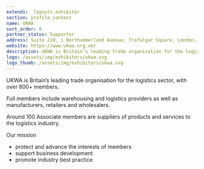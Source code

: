 ```yaml
---
extends: _layouts.exhibitor
section: profile_content
name: UKWA
sort_order: 6
partner_status: Supporter
address: Suite 210, 1 Northumberland Avenue, Trafalgar Square, London, WC2N 5BW
website: https://www.ukwa.org.uk/
description: UKWA is Britain’s leading trade organisation for the logistics sector, with over 800+ members.
logo: /assets/img/exhibitors/ukwa.svg
logo_thumb: /assets/img/exhibitors/ukwa.svg
---
```


UKWA is Britain’s leading trade organisation for the logistics sector, with over 800+ members.

Full members include warehousing and logistics providers as well as manufacturers, retailers and wholesalers.

Around 100 Associate members are suppliers of products and services to the logistics industry.

Our mission

 - protect and advance the interests of members
 - support business development
 - promote industry best practice